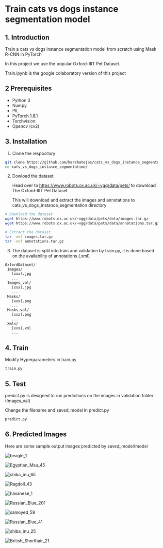 # Train cats vs dogs instance segmentation model
## 1. Introduction
Train a cats vs dogs instance segmentation model from scratch using Mask R-CNN in PyTorch

In this project we use the popular Oxford-IIIT Pet Dataset.

Train.ipynb is the google colaboratory version of this project 

## 2 Prerequisites
- Python 3
- Numpy
- PIL
- PyTorch 1.8.1
- Torchvision
- Opencv (cv2)

## 3. Installation

1. Clone the respository
```bash
git clone https://github.com/harshatejas/cats_vs_dogs_instance_segmentation.git
cd cats_vs_dogs_instance_segmentation/
```
2. Dowload the dataset

   Head over to https://www.robots.ox.ac.uk/~vgg/data/pets/ to download The Oxford-IIIT Pet Dataset
   
   This will download and extract the images and annotations to cats_vs_dogs_instance_segmentation directory
   
```bash
# Download the dataset
wget https://www.robots.ox.ac.uk/~vgg/data/pets/data/images.tar.gz
wget https://www.robots.ox.ac.uk/~vgg/data/pets/data/annotations.tar.gz
```
```bash
# Extract the dataset
tar -xvf images.tar.gz
tar -xvf annotations.tar.gz
```

   3. The dataset is split into train and validation by train.py, it is done based on the availability of annotations (.xml)
```bash
OxfordDataset/
 Images/
   [xxx].jpg
   ...
 Images_val/
   [xxx].jpg
   ...
 Masks/
   [xxx].png
   ...
 Masks_val/
   [xxx].png
   ...  
 Xmls/
   [xxx].xml
   ...
``` 

## 4. Train
Modify Hyperparameters in train.py

```bash
train.py
```

## 5. Test
predict.py is designed to run predictions on the images in validation folder (Images_val)

Change the filename and saved_model in predict.py

```bash
predict.py
```

## 6. Predicted Images
Here are some sample output images predicted by saved_model/model

![beagle_1](https://user-images.githubusercontent.com/52169316/124116214-51591000-da8c-11eb-9276-d1db222174f7.jpg)

![Egyptian_Mau_45](https://user-images.githubusercontent.com/52169316/124116253-5f0e9580-da8c-11eb-937a-69e797f953f4.jpg)

![shiba_inu_65](https://user-images.githubusercontent.com/52169316/124116308-73529280-da8c-11eb-9472-25ef174f1366.jpg)

![Ragdoll_43](https://user-images.githubusercontent.com/52169316/124116371-849b9f00-da8c-11eb-8aeb-9b06a37cb8e9.jpg)

![havanese_1](https://user-images.githubusercontent.com/52169316/124116473-9b41f600-da8c-11eb-8ee6-95a255821a6e.jpg)

![Russian_Blue_201](https://user-images.githubusercontent.com/52169316/124116511-a39a3100-da8c-11eb-9a0a-42fc835d76ac.jpg)

![samoyed_59](https://user-images.githubusercontent.com/52169316/124116556-b44aa700-da8c-11eb-8758-d0bb979726eb.jpg)

![Russian_Blue_41](https://user-images.githubusercontent.com/52169316/124116599-c4fb1d00-da8c-11eb-8670-3953b295c934.jpg)

![shiba_inu_25](https://user-images.githubusercontent.com/52169316/124116635-cd535800-da8c-11eb-8775-1904724b9498.jpg)

![British_Shorthair_21](https://user-images.githubusercontent.com/52169316/124117517-de509900-da8d-11eb-8a3a-d63a7a5f7596.jpg)
